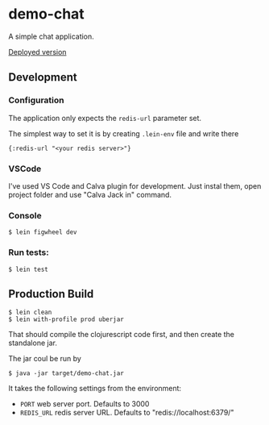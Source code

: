 # demo-chat

A simple chat application.

[Deployed version](https://chat-by-cheatex.herokuapp.com/)

## Development

### Configuration

The application only expects the `redis-url` parameter set.

The simplest way to set it is by creating `.lein-env` file and write there

```
{:redis-url "<your redis server>"}
```

### VSCode

I've used VS Code and Calva plugin for development. Just instal them, open project folder and use "Calva Jack in" command.

### Console

```
$ lein figwheel dev
```

### Run tests:

```
$ lein test
```

## Production Build

```
$ lein clean
$ lein with-profile prod uberjar
```

That should compile the clojurescript code first, and then create the standalone jar.

The jar coul be run by 
```
$ java -jar target/demo-chat.jar
```

It takes the following settings from the environment:

* `PORT` web server port. Defaults to 3000
* `REDIS_URL` redis server URL. Defaults to "redis://localhost:6379/"